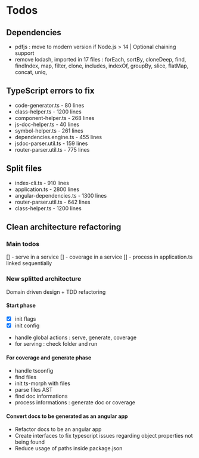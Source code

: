 # Todos

## Dependencies

-   pdfjs : move to modern version if Node.js > 14 | Optional chaining support
-   remove lodash, imported in 17 files : forEach, sortBy, cloneDeep, find, findIndex, map, filter, clone, includes, indexOf, groupBy, slice, flatMap, concat, uniq,

## TypeScript errors to fix

-   code-generator.ts - 80 lines
-   class-helper.ts - 1200 lines
-   component-helper.ts - 268 lines
-   js-doc-helper.ts - 40 lines
-   symbol-helper.ts - 261 lines
-   dependencies.engine.ts - 455 lines
-   jsdoc-parser.util.ts - 159 lines
-   router-parser.util.ts - 775 lines

## Split files

-   index-cli.ts - 910 lines
-   application.ts - 2800 lines
-   angular-dependencies.ts - 1300 lines
-   router-parser.util.ts - 642 lines
-   class-helper.ts - 1200 lines

## Clean architecture refactoring

### Main todos

[] - serve in a service
[] - coverage in a service
[] - process in application.ts linked sequentially

### New splitted architecture

Domain driven design + TDD refactoring

#### Start phase

-   [x] init flags
-   [x] init config
-   handle global actions : serve, generate, coverage
-   for serving : check folder and run

#### For coverage and generate phase

-   handle tsconfig
-   find files
-   init ts-morph with files
-   parse files AST
-   find doc informations
-   process informations : generate doc or coverage


#### Convert docs to be generated as an angular app

- Refactor docs to be an angular app
- Create interfaces to fix typescript issues regarding object properties not being found
- Reduce usage of paths inside package.json
